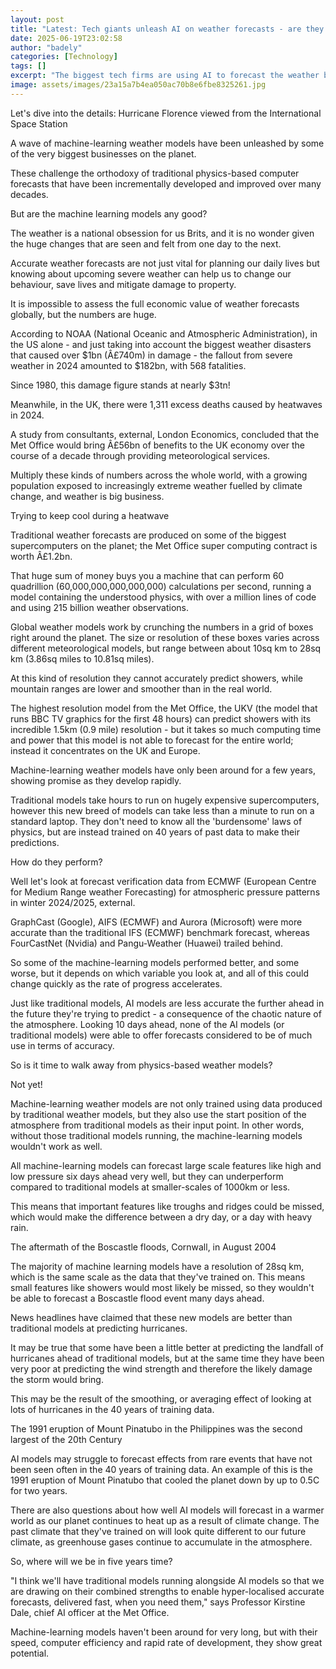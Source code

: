 ```yaml
---
layout: post
title: "Latest: Tech giants unleash AI on weather forecasts - are they any good?"
date: 2025-06-19T23:02:58
author: "badely"
categories: [Technology]
tags: []
excerpt: "The biggest tech firms are using AI to forecast the weather but is that better than existing models?"
image: assets/images/23a15a7b4ea050ac70b8e6fbe8325261.jpg
---
```


Let's dive into the details: Hurricane Florence viewed from the International Space Station

A wave of machine-learning weather models have been unleashed by some of the very biggest businesses on the planet.

These challenge the orthodoxy of traditional physics-based computer forecasts that have been incrementally developed and improved over many decades. 

But are the machine learning models any good? 

The weather is a national obsession for us Brits, and it is no wonder given the huge changes that are seen and felt from one day to the next.

Accurate weather forecasts are not just vital for planning our daily lives but knowing about upcoming severe weather can help us to change our behaviour, save lives and mitigate damage to property.

It is impossible to assess the full economic value of weather forecasts globally, but the numbers are huge. 

According to NOAA (National Oceanic and Atmospheric Administration), in the US alone - and just taking into account the biggest weather disasters that caused over $1bn (Â£740m) in damage - the fallout from severe weather in 2024 amounted to $182bn, with 568 fatalities.

Since 1980, this damage figure stands at nearly $3tn! 

Meanwhile, in the UK, there were 1,311 excess deaths caused by heatwaves in 2024.

A study from consultants, external, London Economics, concluded that the Met Office would bring Â£56bn of benefits to the UK economy over the course of a decade through providing meteorological services. 

Multiply these kinds of numbers across the whole world, with a growing population exposed to increasingly extreme weather fuelled by climate change, and weather is big business.

Trying to keep cool during a heatwave

Traditional weather forecasts are produced on some of the biggest supercomputers on the planet; the Met Office super computing contract is worth Â£1.2bn. 

That huge sum of money buys you a machine that can perform 60 quadrillion (60,000,000,000,000,000) calculations per second, running a model containing the understood physics, with over a million lines of code and using 215 billion weather observations. 

Global weather models work by crunching the numbers in a grid of boxes right around the planet. The size or resolution of these boxes varies across different meteorological models, but range between about 10sq km to 28sq km (3.86sq miles to 10.81sq miles).

At this kind of resolution they cannot accurately predict showers, while mountain ranges are lower and smoother than in the real world. 

The highest resolution model from the Met Office, the UKV (the model that runs BBC TV graphics for the first 48 hours) can predict showers with its incredible 1.5km (0.9 mile) resolution - but it takes so much computing time and power that this model is not able to forecast for the entire world; instead it concentrates on the UK and Europe.

Machine-learning weather models have only been around for a few years, showing promise as they develop rapidly. 

Traditional models take hours to run on hugely expensive supercomputers, however this new breed of models can take less than a minute to run on a standard laptop. They don't need to know all the 'burdensome'  laws of physics, but are instead trained on 40 years of past data to make their predictions.

How do they perform? 

Well let's look at forecast verification data from ECMWF (European Centre for Medium Range weather Forecasting) for atmospheric pressure patterns in winter 2024/2025, external.

GraphCast (Google), AIFS (ECMWF) and Aurora (Microsoft) were more accurate than the traditional IFS (ECMWF) benchmark forecast, whereas FourCastNet (Nvidia) and Pangu-Weather (Huawei) trailed behind.

So some of the machine-learning models performed better, and some worse, but it depends on which variable you look at, and all of this could change quickly as the rate of progress accelerates. 

Just like traditional models, AI models are less accurate the further ahead in the future they're trying to predict - a consequence of the chaotic nature of the atmosphere. Looking 10 days ahead, none of the AI models (or traditional models) were able to offer forecasts considered to be of much use in terms of accuracy.    

So is it time to walk away from physics-based weather models? 

Not yet! 

Machine-learning weather models are not only trained using data produced by traditional weather models, but they also use the start position of the atmosphere from traditional models as their input point. In other words, without those traditional models running, the machine-learning models wouldn't work as well.

All machine-learning models can forecast large scale features like high and low pressure six days ahead very well, but they can underperform compared to traditional models at smaller-scales of 1000km or less.

This means that important features like troughs and ridges could be missed, which would make the difference between a dry day, or a day with heavy rain.

The aftermath of the Boscastle floods, Cornwall, in August 2004

The majority of machine learning models have a resolution of 28sq km, which is the same scale as the data that they've trained on. This means small features like showers would most likely be missed, so they wouldn't be able to forecast a Boscastle flood event many days ahead.

News headlines have claimed that these new models are better than traditional models at predicting hurricanes. 

It may be true that some have been a little better at predicting the landfall of hurricanes ahead of traditional models, but at the same time they have been very poor at predicting the wind strength and therefore the likely damage the storm would bring. 

This may be the result of the smoothing, or averaging effect of looking at lots of hurricanes in the 40 years of training data.

The 1991 eruption of Mount Pinatubo in the Philippines was the second largest of the 20th Century

AI models may struggle to forecast effects from rare events that have not been seen often in the 40 years of training data. An example of this is the 1991 eruption of Mount Pinatubo that cooled the planet down by up to 0.5C for two years.

There are also questions about how well AI models will forecast in a warmer world as our planet continues to heat up as a result of climate change. The past climate that they've trained on will look quite different to our future climate, as greenhouse gases continue to accumulate in the atmosphere.

So, where will we be in five years time?

"I think we'll have traditional models running alongside AI models so that we are drawing on their combined strengths to enable hyper-localised accurate forecasts, delivered fast, when you need them," says Professor Kirstine Dale, chief AI officer at the Met Office. 

Machine-learning models haven't been around for very long, but with their speed, computer efficiency and rapid rate of development, they show great potential. 

